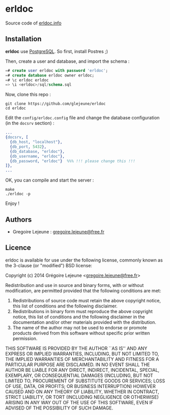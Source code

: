 # erldoc

Source code of [erldoc.info](http://erldoc.info)

## Installation

**erldoc** use [PostgreSQL](http://www.postgresql.org/). So first, install Postres ;)

Then, create a user and database, and import the schema :

```sql
=# create user erldoc with password 'erldoc';
=# create database erldoc owner erldoc;
=# \c erldoc erldoc
=> \i <erldoc>/sql/schema.sql
```

Now, clone this repo :

```
git clone https://github.com/glejeune/erldoc
cd erldoc
```

Edit the `config/erldoc.config` file and change the database configuration (in the `docsrv` section) :

```erlang
...
{docsrv, [
  {db_host, "localhost"},
  {db_port, 5432},
  {db_database, "erldoc"},
  {db_username, "erldoc"},
  {db_password, "erldoc"}  %%% !!! please change this !!!
]},
...
```

OK, you can compile and start the server :

```
make
./erldoc -p
``` 

Enjoy !

## Authors

* Gregoire Lejeune : <gregoire.lejeune@free.fr>

## Licence

erldoc is available for use under the following license, commonly known as the 3-clause (or "modified") BSD license:

Copyright (c) 2014 Grégoire Lejeune <<gregoire.lejeune@free.fr>>

Redistribution and use in source and binary forms, with or without modification, are permitted provided that the following conditions are met:

1. Redistributions of source code must retain the above copyright notice, this list of conditions and the following disclaimer.
2. Redistributions in binary form must reproduce the above copyright notice, this list of conditions and the following disclaimer in the documentation and/or other materials provided with the distribution.
3. The name of the author may not be used to endorse or promote products derived from this software without specific prior written permission.

THIS SOFTWARE IS PROVIDED BY THE AUTHOR ``AS IS'' AND ANY EXPRESS OR IMPLIED WARRANTIES, INCLUDING, BUT NOT LIMITED TO, THE IMPLIED WARRANTIES OF MERCHANTABILITY AND FITNESS FOR A PARTICULAR PURPOSE ARE DISCLAIMED.  IN NO EVENT SHALL THE AUTHOR BE LIABLE FOR ANY DIRECT, INDIRECT, INCIDENTAL, SPECIAL, EXEMPLARY, OR CONSEQUENTIAL DAMAGES (INCLUDING, BUT NOT LIMITED TO, PROCUREMENT OF SUBSTITUTE GOODS OR SERVICES; LOSS OF USE, DATA, OR PROFITS; OR BUSINESS INTERRUPTION) HOWEVER CAUSED AND ON ANY THEORY OF LIABILITY, WHETHER IN CONTRACT, STRICT LIABILITY, OR TORT (INCLUDING NEGLIGENCE OR OTHERWISE) ARISING IN ANY WAY OUT OF THE USE OF THIS SOFTWARE, EVEN IF ADVISED OF THE POSSIBILITY OF SUCH DAMAGE.

